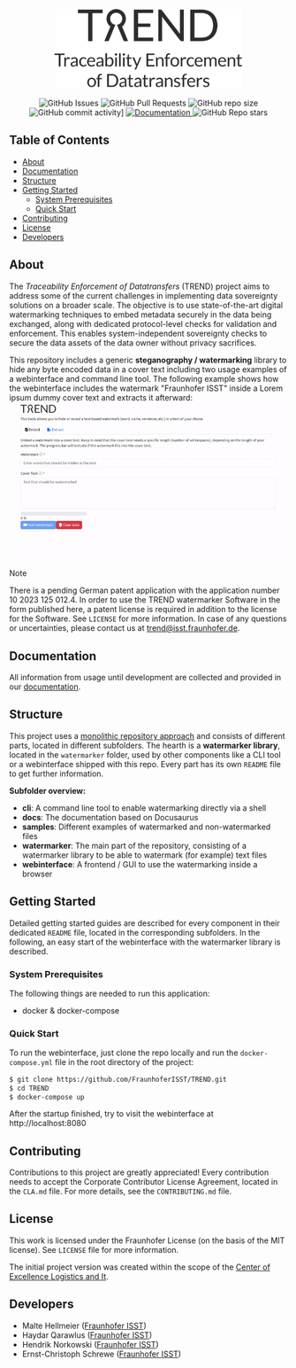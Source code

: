 <div align="center">
  <picture>
    <source width="340" media="(prefers-color-scheme: dark)" srcset="docs/static/img/branding/logo-sub/white/trend_logo-sub_w.svg">
    <source width="340" media="(prefers-color-scheme: light)" srcset="docs/static/img/branding/logo-sub/black/trend_logo-sub_b.svg">
    <img width="340" alt="TREND (Traceability Enforcement of Datatransfers) logo" src="docs/static/img/branding/logo-sub/black/trend_logo-sub_b.svg">
  </picture>
  <br />
  <br />
  <img alt="GitHub Issues" src="https://img.shields.io/github/issues/FraunhoferISST/TREND">
  <img alt="GitHub Pull Requests" src="https://img.shields.io/github/issues-pr/FraunhoferISST/TREND">
  <img alt="GitHub repo size" src="https://img.shields.io/github/repo-size/FraunhoferISST/TREND">
  <img alt="GitHub commit activity]" src="https://img.shields.io/github/commit-activity/t/FraunhoferISST/TREND">
  <a href="https://fraunhoferisst.github.io/TREND/">
    <img alt="Documentation" src="https://img.shields.io/badge/docs-online-green">
  </a>
  <img alt="GitHub Repo stars" src="https://img.shields.io/github/stars/FraunhoferISST/TREND">
</div>

## Table of Contents

- [About](#about)
- [Documentation](#documentation)
- [Structure](#structure)
- [Getting Started](#getting-started)
    - [System Prerequisites](#system-prerequisites)
    - [Quick Start](#quick-start)
- [Contributing](#contributing)
- [License](#license)
- [Developers](#developers)

## About

The *Traceability Enforcement of Datatransfers* (TREND) project aims to address some of the current
challenges in implementing data sovereignty solutions on a broader scale. The objective is to use
state-of-the-art digital watermarking techniques to embed metadata securely in the data being
exchanged, along with dedicated protocol-level checks for validation and enforcement. This enables
system-independent sovereignty checks to secure the data assets of the data owner without privacy
sacrifices.

This repository includes a generic **steganography / watermarking** library to hide any byte 
encoded data in a cover text including two usage examples of a webinterface and command line 
tool. The following example shows how the webinterface includes the watermark "Fraunhofer ISST" 
inside a Lorem ipsum dummy cover text and extracts it afterward:
![Animated example of the webinterface](docs/static/img/webinterface-demo.gif)

> [!NOTE]
> There is a pending German patent application with the application number 10 2023 125 012.4. In
> order to use the TREND watermarker Software in the form published here, a patent license is
> required in addition to the license for the Software. See `LICENSE` for more information. In
> case of any questions or uncertainties, please contact us at trend@isst.fraunhofer.de.

## Documentation

All information from usage until development are collected and provided in our
[documentation](https://fraunhoferisst.github.io/TREND/).

## Structure

This project uses a [monolithic repository approach](https://en.wikipedia.org/wiki/Monorepo) and
consists of different parts, located in different subfolders. The hearth is a **watermarker
library**, located in the `watermarker` folder, used by other components like a CLI
tool or a webinterface shipped with this repo. Every part has its own `README` file to get further
information.

**Subfolder overview:**

- **cli**: A command line tool to enable watermarking directly via a shell
- **docs**: The documentation based on Docusaurus
- **samples**: Different examples of watermarked and non-watermarked files
- **watermarker**: The main part of the repository, consisting of a watermarker library to be able
  to watermark (for example) text files
- **webinterface**: A frontend / GUI to use the watermarking inside a browser

## Getting Started

Detailed getting started guides are described for every component in their dedicated `README`
file, located in the corresponding subfolders. In the following, an easy start of the webinterface
with the watermarker library is described.

### System Prerequisites

The following things are needed to run this application:

- docker & docker-compose

### Quick Start

To run the webinterface, just clone the repo locally and run the `docker-compose.yml` file in the
root directory of the project:

```shell
$ git clone https://github.com/FraunhoferISST/TREND.git
$ cd TREND
$ docker-compose up
```

After the startup finished, try to visit the webinterface at http://localhost:8080

## Contributing

Contributions to this project are greatly appreciated! Every contribution needs to accept the
Corporate Contributor License Agreement, located in the `CLA.md` file. For more details, see the
`CONTRIBUTING.md` file.

## License

This work is licensed under the Fraunhofer License (on the basis of the MIT license). See
`LICENSE` file for more information.

The initial project version was created within the scope of
the [Center of Excellence Logistics and It](https://ce-logit.com/).

## Developers

- Malte Hellmeier ([Fraunhofer ISST](https://www.isst.fraunhofer.de/en.html))
- Haydar Qarawlus ([Fraunhofer ISST](https://www.isst.fraunhofer.de/en.html))
- Hendrik Norkowski ([Fraunhofer ISST](https://www.isst.fraunhofer.de/en.html))
- Ernst-Christoph Schrewe ([Fraunhofer ISST](https://www.isst.fraunhofer.de/en.html))
